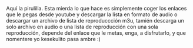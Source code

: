 Aquí la pirulilla.
Esta mierda lo que hace es simplemente coger los enlaces  que le pegas desde youtube y descargar la lista en formato de audio o descargar un archivo de lista de reproduccción m3u, tamién descarga un solo archivo en audio o una lista de reproducción con una sola reproducción, depende del enlace que le metas, enga, a disfrutarlo, y que nomentere yo kesekulito pasa ambre :)
